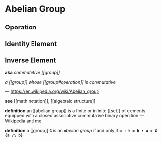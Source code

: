 # Abelian Group

## Operation

## Identity Element

## Inverse Element

**aka** _commutative [[group]]_

_a [[group]] whose [[group#operation]] is commutative_

&mdash; <https://en.wikipedia.org/wiki/Abelian_group>

**see** [[math notation]], [[algebraic structure]]

**definition** an [[abelian group]] is a finite or infinite [[set]] of elements equipped with a closed associative commutative binary operation &mdash; Wikipedia and me

**definition** a [[group]] **`G`** is an _abelian group_ if and only if **`a : b = b : a > G {a /\ b}`**
